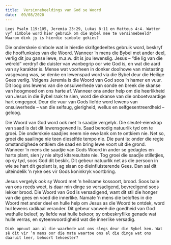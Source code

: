 ```yaml
---
title:  Versinnebeeldings van God se Woord
date:  09/08/2020
---
```


`Lees Psalm 119:105, Jeremia 23:29, Lukas 8:11 en Matteus 4:4. Watter vyf simbole word hier gebruik om die Bybel mee te versinnebeeld? Waarom dink jy is hierdie simbole gekies?`

Die onderskeie simbole wat in hierdie skrifgedeeltes gebruik word, beskryf die hooffunksies van die Woord. Wanneer ’n mens die Bybel met ander deel, verlig dit jou ganse lewe, m.a.w. dit is jou lewenslig. Jesus – “die lig van die wêreld” verdryf die duister van wanbegrip oor wie God is, en wat die aard van sy karakter is. Mense wat voorheen in donker doolhowe van mistasting vasgevang was, se denke en lewenspad word via die Bybel deur die Heilige Gees verlig. Volgens Jeremia is die Woord van God soos ’n hamer en vuur. Dit loog ons lewens van die onsuiwerhede van sonde en breek die skanse van hoogmoed om ons harte af. Wanneer ons ander help om die heerlikheid van Jesus in die Bybel raak te sien, word die skanse van die onboetvaardige hart omgegooi. Deur die vuur van Gods liefde word lewens van onsuiwerhede – van die selfsug, gierigheid, wellus en selfgesentreerdheid – geloog.

Die Woord van God word ook met ’n saadjie vergelyk. Die sleutel-eienskap van saad is dat dit lewensgewend is. Saad benodig natuurlik tyd om te groei. Die onderskeie saadjies neem nie ewe lank om te ontkiem nie. Net so, groei die saailinge nie teen dieselfde tempo nie. Die punt is: onder die regte omstandighede ontkiem die saad en bring lewe voort uit die grond. Wanneer ’n mens die saadjie van Gods Woord in ander se gedagtes en harte plant, sien jy nie altyd kitsresultate nie. Tog groei die saadjie stilletjies, op sy tyd, soos God dit beskik. Dit gebeur natuurlik net as die persoon in wie se hart dit geplant is, ag slaan op dieinfluisterende Gees. Dan sal dit uiteindelik ’n ryke oes vir Gods koninkryk voortbring.

Jesus vergelyk ook sy Woord met ’n heilsame kossoort, brood. Soos baie van ons reeds weet, is daar min dinge so versadigend, bevredigend soos lekker brood. Die Woord van God is versadigend, want dit stil die honger van die gees en voed die innerlike. Namate ’n mens die beloftes in die Woord met ander deel en hulle help om Jesus as die Woord te ontdek, word hul lewens radikaal verander. Dit gebeur vanweë die goedheid van God wathulle beleef, sy liefde wat hulle bekoor, sy onbeskryflike genade wat hulle verras, en syteenwoordigheid wat die innerlike versadig.

`Dink opnuut aan al die waarhede wat ons slegs deur die Bybel ken. Wat sê dit vir ’n mens oor die mate waartoe ons al die dinge wat ons daaruit leer, behoort tekoester?`